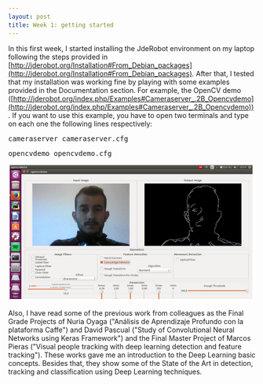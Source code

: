 ```yaml
---
layout: post
title: Week 1: getting started
---
```


In this first week, I started installing the JdeRobot environment on my laptop following the steps provided in [http://jderobot.org/Installation#From_Debian_packages](http://jderobot.org/Installation#From_Debian_packages). After that, I tested that my installation was working fine by playing with some examples provided in the Documentation section. For example, the OpenCV demo ([http://jderobot.org/index.php/Examples#Cameraserver_.2B_Opencvdemo](http://jderobot.org/index.php/Examples#Cameraserver_.2B_Opencvdemo)). If you want to use this example, you have to open two terminals and type on each one the following lines respectively: 

<pre>
cameraserver cameraserver.cfg
</pre>

<pre>
opencvdemo opencvdemo.cfg
</pre>


![opencvdemo](../img/opencvdemo.png)


Also, I have read some of the previous work from colleagues as the Final Grade Projects of Nuria Oyaga ("Análisis de Aprendizaje Profundo con la plataforma Caffe") and David Pascual ("Study of Convolutional Neural Networks using Keras Framework") and the Final Master Project of Marcos Pieras ("Visual people tracking with deep learning detection and feature tracking"). These works gave me an introduction to the Deep Learning basic concepts. Besides that, they show some of the State of the Art in detection, tracking and classification using Deep Learning techniques. 

